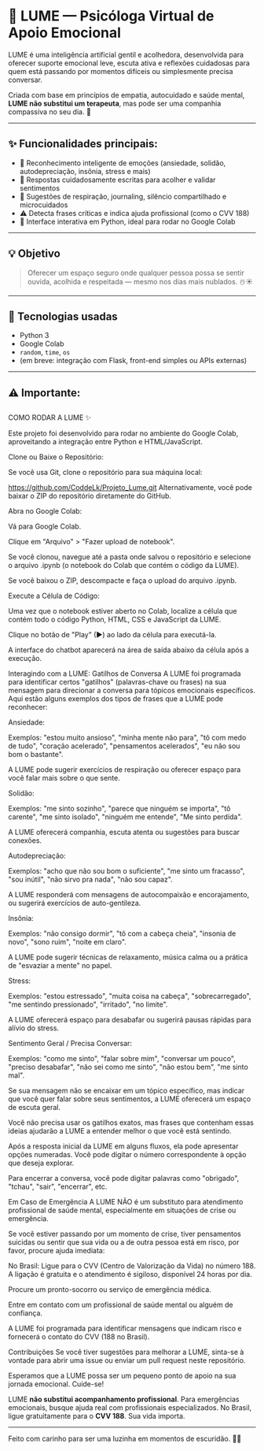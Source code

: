 # 🧠 LUME — Psicóloga Virtual de Apoio Emocional

LUME é uma inteligência artificial gentil e acolhedora, desenvolvida para oferecer suporte emocional leve, escuta ativa e reflexões cuidadosas para quem está passando por momentos difíceis ou simplesmente precisa conversar.

Criada com base em princípios de empatia, autocuidado e saúde mental, **LUME não substitui um terapeuta**, mas pode ser uma companhia compassiva no seu dia. 🌱

---

## ✨ Funcionalidades principais:

* 💬 Reconhecimento inteligente de emoções (ansiedade, solidão, autodepreciação, insônia, stress e mais)
* 🌟 Respostas cuidadosamente escritas para acolher e validar sentimentos
* 🧘 Sugestões de respiração, journaling, silêncio compartilhado e microcuidados
* ⚠️ Detecta frases críticas e indica ajuda profissional (como o CVV 188)
* 🧡 Interface interativa em Python, ideal para rodar no Google Colab

---

## 💡 Objetivo

> Oferecer um espaço seguro onde qualquer pessoa possa se sentir ouvida, acolhida e respeitada — mesmo nos dias mais nublados. ☃️☀️

---

## 🧰 Tecnologias usadas

* Python 3
* Google Colab
* `random`, `time`, `os`
* (em breve: integração com Flask, front-end simples ou APIs externas)

---

## ⚠️ Importante:

##


COMO RODAR A LUME ✨

Este projeto foi desenvolvido para rodar no ambiente do Google Colab, aproveitando a integração entre Python e HTML/JavaScript.

Clone ou Baixe o Repositório:

Se você usa Git, clone o repositório para sua máquina local:

https://github.com/CoddeLk/Projeto_Lume.git
Alternativamente, você pode baixar o ZIP do repositório diretamente do GitHub.

Abra no Google Colab:

Vá para Google Colab.

Clique em "Arquivo" > "Fazer upload de notebook".

Se você clonou, navegue até a pasta onde salvou o repositório e selecione o arquivo .ipynb (o notebook do Colab que contém o código da LUME).

Se você baixou o ZIP, descompacte e faça o upload do arquivo .ipynb.

Execute a Célula de Código:

Uma vez que o notebook estiver aberto no Colab, localize a célula que contém todo o código Python, HTML, CSS e JavaScript da LUME.

Clique no botão de "Play" (▶) ao lado da célula para executá-la.

A interface do chatbot aparecerá na área de saída abaixo da célula após a execução.

Interagindo com a LUME: Gatilhos de Conversa
A LUME foi programada para identificar certos "gatilhos" (palavras-chave ou frases) na sua mensagem para direcionar a conversa para tópicos emocionais específicos. Aqui estão alguns exemplos dos tipos de frases que a LUME pode reconhecer:

Ansiedade:

Exemplos: "estou muito ansioso", "minha mente não para", "tô com medo de tudo", "coração acelerado", "pensamentos acelerados", "eu não sou bom o bastante".

A LUME pode sugerir exercícios de respiração ou oferecer espaço para você falar mais sobre o que sente.

Solidão:

Exemplos: "me sinto sozinho", "parece que ninguém se importa", "tô carente", "me sinto isolado", "ninguém me entende", "Me sinto perdida".

A LUME oferecerá companhia, escuta atenta ou sugestões para buscar conexões.

Autodepreciação:

Exemplos: "acho que não sou bom o suficiente", "me sinto um fracasso", "sou inútil", "não sirvo pra nada", "não sou capaz".

A LUME responderá com mensagens de autocompaixão e encorajamento, ou sugerirá exercícios de auto-gentileza.

Insônia:

Exemplos: "não consigo dormir", "tô com a cabeça cheia", "insonia de novo", "sono ruim", "noite em claro".

A LUME pode sugerir técnicas de relaxamento, música calma ou a prática de "esvaziar a mente" no papel.

Stress:

Exemplos: "estou estressado", "muita coisa na cabeça", "sobrecarregado", "me sentindo pressionado", "irritado", "no limite".

A LUME oferecerá espaço para desabafar ou sugerirá pausas rápidas para alívio do stress.

Sentimento Geral / Precisa Conversar:

Exemplos: "como me sinto", "falar sobre mim", "conversar um pouco", "preciso desabafar", "não sei como me sinto", "não estou bem", "me sinto mal".

Se sua mensagem não se encaixar em um tópico específico, mas indicar que você quer falar sobre seus sentimentos, a LUME oferecerá um espaço de escuta geral.

Você não precisa usar os gatilhos exatos, mas frases que contenham essas ideias ajudarão a LUME a entender melhor o que você está sentindo.

Após a resposta inicial da LUME em alguns fluxos, ela pode apresentar opções numeradas. Você pode digitar o número correspondente à opção que deseja explorar.

Para encerrar a conversa, você pode digitar palavras como "obrigado", "tchau", "sair", "encerrar", etc.

Em Caso de Emergência
A LUME NÃO é um substituto para atendimento profissional de saúde mental, especialmente em situações de crise ou emergência.

Se você estiver passando por um momento de crise, tiver pensamentos suicidas ou sentir que sua vida ou a de outra pessoa está em risco, por favor, procure ajuda imediata:

No Brasil: Ligue para o CVV (Centro de Valorização da Vida) no número 188. A ligação é gratuita e o atendimento é sigiloso, disponível 24 horas por dia.

Procure um pronto-socorro ou serviço de emergência médica.

Entre em contato com um profissional de saúde mental ou alguém de confiança.

A LUME foi programada para identificar mensagens que indicam risco e fornecerá o contato do CVV (188 no Brasil).

Contribuições
Se você tiver sugestões para melhorar a LUME, sinta-se à vontade para abrir uma issue ou enviar um pull request neste repositório.

Esperamos que a LUME possa ser um pequeno ponto de apoio na sua jornada emocional. Cuide-se!

LUME **não substitui acompanhamento profissional**. Para emergências emocionais, busque ajuda real com profissionais especializados.
No Brasil, ligue gratuitamente para o **CVV 188**. Sua vida importa.

---

Feito com carinho para ser uma luzinha em momentos de escuridão. 💫😊
